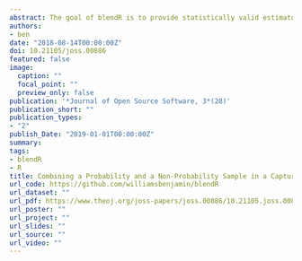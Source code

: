 ```yaml
---
abstract: The goal of blendR is to provide statistically valid estimators of total (and standard errors) when blending a non-probability sample with a probability sample. The two samples are considered to follow capture-recapture methodology, with the capture sample being the non-probability sample and the recapture sample being the probability sample. This package is based upon research by Liu et al (2017), Breidt, Opsomer, and Huang (2018), and dissertation research by the package author (Benjamin Williams). 
authors: 
- ben
date: "2018-08-14T00:00:00Z"
doi: 10.21105/joss.00886
featured: false
image:
  caption: ""
  focal_point: ""
  preview_only: false
publication: '*Journal of Open Source Software, 3*(28)'
publication_short: ""
publication_types:
- "2"
publish_Date: "2019-01-01T00:00:00Z"
summary: 
tags:
- blendR
- R
title: Combining a Probability and a Non-Probability Sample in a Capture-Recapture Setting
url_code: https://github.com/williamsbenjamin/blendR
url_dataset: ""
url_pdf: https://www.theoj.org/joss-papers/joss.00886/10.21105.joss.00886.pdf
url_poster: ""
url_project: ""
url_slides: ""
url_source: ""
url_video: ""
---
```



